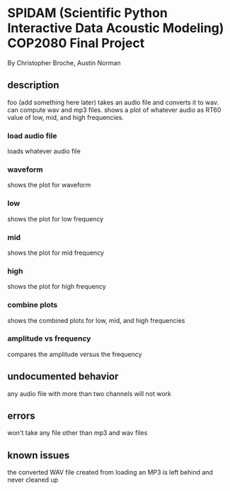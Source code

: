 # SPIDAM (Scientific Python Interactive Data Acoustic Modeling) COP2080 Final Project

By Christopher Broche, Austin Norman

## description
foo (add something here later)
takes an audio file and converts it to wav.
can compute wav and mp3 files.
shows a plot of whatever audio as RT60 value of low, mid, and high frequencies.


### load audio file
loads whatever audio file
### waveform
shows the plot for waveform
### low
shows the plot for low frequency
### mid
shows the plot for mid frequency
### high
shows the plot for high frequency
### combine plots
shows the combined plots for low, mid, and high frequencies
### amplitude vs frequency
compares the amplitude versus the frequency

## undocumented behavior
any audio file with more than two channels will not work

## errors
won't take any file other than mp3 and wav files

## known issues
the converted WAV file created from loading an MP3 is left behind and never cleaned up
